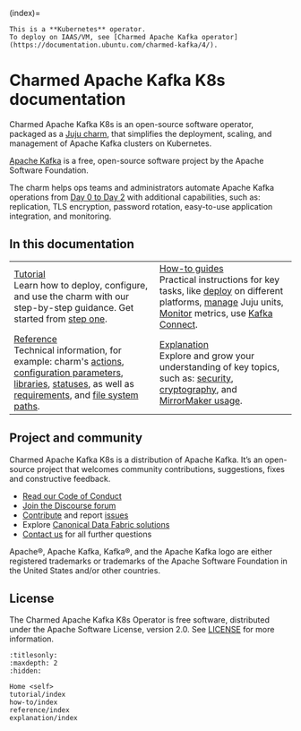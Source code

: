 (index)=

```{note}
This is a **Kubernetes** operator.
To deploy on IAAS/VM, see [Charmed Apache Kafka operator](https://documentation.ubuntu.com/charmed-kafka/4/).
```

# Charmed Apache Kafka K8s documentation

Charmed Apache Kafka K8s is an open-source software operator, packaged as a
[Juju charm](https://documentation.ubuntu.com/juju/3.6/reference/charm/),
that simplifies the deployment, scaling, and management of Apache Kafka clusters
on Kubernetes.

[Apache Kafka](https://kafka.apache.org) is a free, open-source software project
by the Apache Software Foundation.

The charm helps ops teams and administrators automate Apache Kafka operations from
[Day 0 to Day 2](https://codilime.com/blog/day-0-day-1-day-2-the-software-lifecycle-in-the-cloud-age/)
with additional capabilities, such as: replication, TLS encryption, password rotation,
easy-to-use application integration, and monitoring.

## In this documentation

| | |
|--|--|
|  [Tutorial](tutorial-introduction)</br>  Learn how to deploy, configure, and use the charm with our step-by-step guidance. Get started from [step one](tutorial-environment). </br> |  [How-to guides](how-to-index) </br> Practical instructions for key tasks, like [deploy](how-to-deploy-index) on different platforms, [manage](how-to-manage-units) Juju units, [Monitor](how-to-monitoring-enable-monitoring) metrics, use [Kafka Connect](how-to-use-kafka-connect). |
| [Reference](reference-index) </br> Technical information, for example: charm's [actions](https://charmhub.io/kafka-k8s/actions?channel=4/edge), [configuration parameters](https://charmhub.io/kafka-k8s/configurations?channel=4/edge), [libraries](https://charmhub.io/kafka-k8s/libraries/kafka?channel=4/edge), [statuses](reference-statuses), as well as [requirements](reference-requirements), and [file system paths](reference-file-system-paths). | [Explanation](explanation-index) </br> Explore and grow your understanding of key topics, such as: [security](explanation-security), [cryptography](explanation-cryptography), and [MirrorMaker usage](explanation-mirrormaker2-0). |

## Project and community

Charmed Apache Kafka K8s is a distribution of Apache Kafka. It’s an open-source project that welcomes community contributions, suggestions, fixes and constructive feedback.

- [Read our Code of Conduct](https://ubuntu.com/community/code-of-conduct)
- [Join the Discourse forum](https://discourse.charmhub.io/tag/kafka)
- [Contribute](https://github.com/canonical/kafka-k8s-operator/blob/main/CONTRIBUTING.md) and report [issues](https://github.com/canonical/kafka-operator/issues/new)
- Explore [Canonical Data Fabric solutions](https://canonical.com/data)
- [Contact us](reference-contact) for all further questions

Apache®, Apache Kafka, Kafka®, and the Apache Kafka logo are either registered trademarks or trademarks of the Apache Software Foundation in the United States and/or other countries.

## License

The Charmed Apache Kafka K8s Operator is free software, distributed under the Apache Software License, version 2.0. See [LICENSE](https://github.com/canonical/kafka-k8s-operator/blob/main/LICENSE) for more information.

```{toctree}
:titlesonly:
:maxdepth: 2
:hidden:

Home <self>
tutorial/index
how-to/index
reference/index
explanation/index
```
